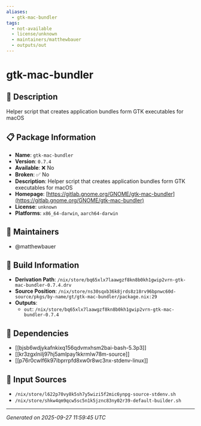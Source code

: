 ```yaml
---
aliases:
  - gtk-mac-bundler
tags:
  - not-available
  - license/unknown
  - maintainers/matthewbauer
  - outputs/out
---
```


# gtk-mac-bundler

## 📝 Description

Helper script that creates application bundles form GTK executables for macOS

## 📋 Package Information

- **Name**: `gtk-mac-bundler`
- **Version**: `0.7.4`
- **Available**: ❌ No
- **Broken**: ✅ No
- **Description**: Helper script that creates application bundles form GTK executables for macOS
- **Homepage**: [https://gitlab.gnome.org/GNOME/gtk-mac-bundler](https://gitlab.gnome.org/GNOME/gtk-mac-bundler)
- **License**: `unknown`
- **Platforms**: `x86_64-darwin`, `aarch64-darwin`
## 👥 Maintainers

- @matthewbauer


## 🔧 Build Information

- **Derivation Path**: `/nix/store/bq65xlx7laawgzf8kn8b0kh1gwip2vrn-gtk-mac-bundler-0.7.4.drv`
- **Source Position**: `/nix/store/ns30sqxb36k8jrds8z18rv96bpnwc60d-source/pkgs/by-name/gt/gtk-mac-bundler/package.nix:29`
- **Outputs**:
  - `out`:  `/nix/store/bq65xlx7laawgzf8kn8b0kh1gwip2vrn-gtk-mac-bundler-0.7.4`

## 🔗 Dependencies

- [[bjsb6wdjykafnkixq156qdvmxhsm2bai-bash-5.3p3]]
- [[kr3zgxlnilj97hj5amlpay1kkrmlw78m-source]]
- [[p76r0cwlf6k97ibprrpfd8xw0r8wc3nx-stdenv-linux]]

## 📁 Input Sources

- `/nix/store/l622p70vy8k5sh7y5wizi5f2mic6ynpg-source-stdenv.sh`
- `/nix/store/shkw4qm9qcw5sc5n1k5jznc83ny02r39-default-builder.sh`

---
*Generated on 2025-09-27 11:59:45 UTC*
